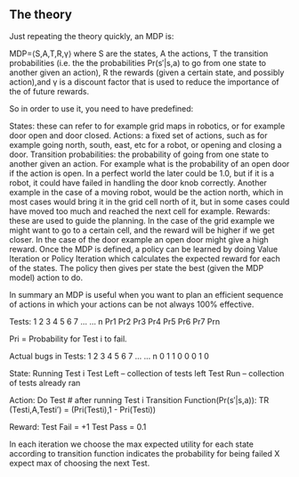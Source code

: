 The theory
-----------
Just repeating the theory quickly, an MDP is:

MDP=⟨S,A,T,R,γ⟩
where S are the states, A the actions, T the transition probabilities (i.e. the the probabilities Pr(s′|s,a) to go from one state to another given an action),
R the rewards (given a certain state, and possibly action),and γ is a discount factor that is used to reduce the importance of the of future rewards.

So in order to use it, you need to have predefined:

States: these can refer to for example grid maps in robotics, or for example door open and door closed.
Actions: a fixed set of actions, such as for example going north, south, east, etc for a robot, or opening and closing a door.
Transition probabilities: the probability of going from one state to another given an action. For example what is the probability of an open door if the action is open. In a perfect world the later could be 1.0, but if it is a robot, it could have failed in handling the door knob correctly. Another example in the case of a moving robot, would be the action north, which in most cases would bring it in the grid cell north of it, but in some cases could have moved too much and reached the next cell for example.
Rewards: these are used to guide the planning. In the case of the grid example we might want to go to a certain cell, and the reward will be higher if we get closer. In the case of the door example an open door might give a high reward.
Once the MDP is defined, a policy can be learned by doing Value Iteration or Policy Iteration which calculates the expected reward for each of the states. The policy then gives per state the best (given the MDP model) action to do.

In summary an MDP is useful when you want to plan an efficient sequence of actions in which your actions can be not always 100% effective.




Tests:
1	2	3	4	5	6	7	…	…	n
Pr1	Pr2	Pr3	Pr4	Pr5	Pr6	Pr7			Prn


Pri = Probability for Test i to fail.

Actual bugs in Tests:
1	2	3	4	5	6	7	…	…	n
0	1	1	0	0	0	1			0


State:
Running Test i
Test Left – collection of tests left
Test Run – collection of tests already ran

Action:
Do Test # after running Test i
Transition Function(Pr(s′|s,a)):
TR (Testi,A,Testi’) = (Pri(Testi),1 - Pri(Testi))

Reward:
Test Fail = +1
Test Pass = 0.1

In each iteration we choose the max expected utility for each state according to transition function indicates the probability for being failed X expect max of choosing the next Test.
